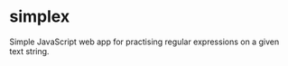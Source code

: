 simplex
=======

Simple JavaScript web app for practising regular expressions on a given text string.
